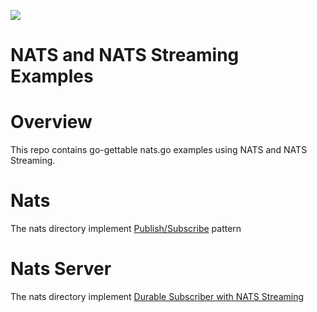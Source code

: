 ![](https://raw.githubusercontent.com/nats-io/nats-site/master/src/img/large-logo.png)

# NATS and NATS Streaming Examples

# Overview
This repo contains go-gettable nats.go examples using NATS and NATS Streaming.

# Nats
The nats directory implement [Publish/Subscribe](/nats) pattern

# Nats Server
The nats directory implement [Durable Subscriber with NATS Streaming](/nats-streaming)
